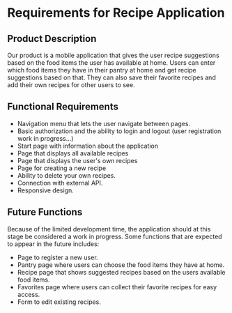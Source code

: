 # Requirements for Recipe Application

## Product Description

Our product is a mobile application that gives the user recipe suggestions based on the food items the user has available at home. Users can enter which food items they have in their pantry at home and get recipe suggestions based on that. They can also save their favorite recipes and add their own recipes for other users to see.

## Functional Requirements

- Navigation menu that lets the user navigate between pages.
- Basic authorization and the ability to login and logout (user registration work in progress...)
- Start page with information about the application
- Page that displays all available recipes
- Page that displays the user's own recipes
- Page for creating a new recipe
- Ability to delete your own recipes.
- Connection with external API.
- Responsive design.

## Future Functions

Because of the limited development time, the application should at this stage be considered a work in progress. Some functions that are expected to appear in the future includes:

- Page to register a new user.
- Pantry page where users can choose the food items they have at home.
- Recipe page that shows suggested recipes based on the users available food items.
- Favorites page where users can collect their favorite recipes for easy access.
- Form to edit existing recipes.
